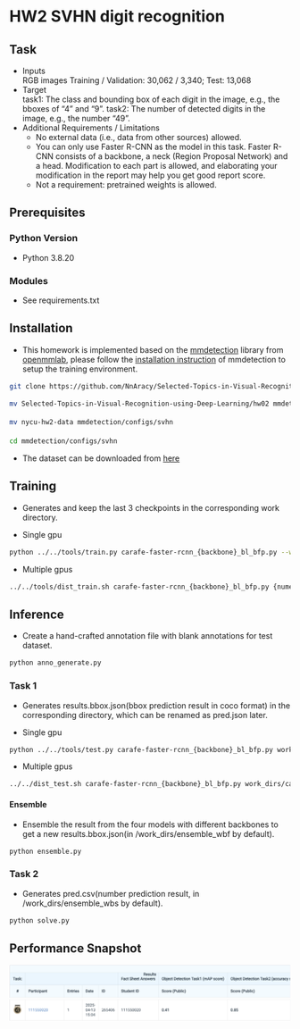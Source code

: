 # HW2 SVHN digit recognition

## Task
- Inputs  
RGB images
Training / Validation: 30,062 / 3,340; Test: 13,068
- Target  
task1: The class and bounding box of each digit in the image, e.g., the bboxes of “4” and “9”.
task2: The number of detected digits in the image, e.g., the number “49”.
- Additional Requirements / Limitations  
    - No external data (i.e., data from other sources) allowed.  
    - You can only use Faster R-CNN as the model in this task. Faster R-CNN consists of a backbone, a neck (Region Proposal Network) and a head. Modification to each part is allowed, and elaborating your modification in the report may help you get good report score.
    - Not a requirement: pretrained weights is allowed.

## Prerequisites

### **Python Version**
- Python 3.8.20

### **Modules**
- See requirements.txt

## Installation
- This homework is implemented based on the [mmdetection](https://github.com/open-mmlab/mmdetection) library from [openmmlab](https://github.com/open-mmlab), please follow the [installation instruction](https://mmdetection.readthedocs.io/en/latest/get_started.html) of mmdetection to setup the training environment.

```bash
git clone https://github.com/NnAracy/Selected-Topics-in-Visual-Recognition-using-Deep-Learning
```
```bash
mv Selected-Topics-in-Visual-Recognition-using-Deep-Learning/hw02 mmdetection/configs/svhn

mv nycu-hw2-data mmdetection/configs/svhn

cd mmdetection/configs/svhn
```
- The dataset can be downloaded from [here](https://drive.google.com/file/d/13JXJ_hIdcloC63sS-vF3wFQLsUP1sMz5/view)

## Training
- Generates and keep the last 3 checkpoints in the corresponding work directory.

- Single gpu
```bash
python ../../tools/train.py carafe-faster-rcnn_{backbone}_bl_bfp.py --work-dir work_dirs/carafe-faster-rcnn_{backbone}
```
- Multiple gpus
```bash
../../tools/dist_train.sh carafe-faster-rcnn_{backbone}_bl_bfp.py {numebr_of_gpus} --work-dir work_dirs/carafe-faster-rcnn_{backbone}
```

## Inference
- Create a hand-crafted annotation file with blank annotations for test dataset.
```bash
python anno_generate.py
```
### Task 1
- Generates results.bbox.json(bbox prediction result in coco format) in the corresponding directory, which can be renamed as pred.json later.

- Single gpu
```bash
python ../../tools/test.py carafe-faster-rcnn_{backbone}_bl_bfp.py work_dirs/carafe-faster-rcnn_{backbone}/epoch_12.pth
```
- Multiple gpus
```bash
../../dist_test.sh carafe-faster-rcnn_{backbone}_bl_bfp.py work_dirs/carafe-fatser-rcnn_{backbone}/epoch_12.pth {number_of_gpus}
```

#### Ensemble
- Ensemble the result from the four models with different backbones to get a new results.bbox.json(in /work_dirs/ensemble_wbf by default).
```bash
python ensemble.py
```

### Task 2
- Generates pred.csv(number prediction result, in /work_dirs/ensemble_wbs by default).
```bash
python solve.py
```
## Performance Snapshot
![](./tab.png)
![](./rank.png)